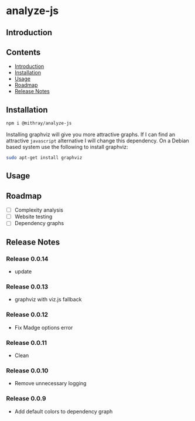 # analyze-js

## Introduction

## Contents

* [Introduction](#introduction)
* [Installation](#installation)
* [Usage](#usage)
* [Roadmap](#roadmap)
* [Release Notes](#release-notes)

## Installation

```sh
npm i @mithray/analyze-js
```

Installing graphviz will give you more attractive graphs. If I can find an attractive `javascript` alternative I will change this dependency. On a Debian based system use the following to install graphviz:
```sh
sudo apt-get install graphviz
```
## Usage

## Roadmap

* [ ] Complexity analysis
* [ ] Website testing
* [ ] Dependency graphs

## Release Notes

### Release 0.0.14

* update

### Release 0.0.13

* graphviz with viz.js fallback

### Release 0.0.12

* Fix Madge options error

### Release 0.0.11

* Clean

### Release 0.0.10

* Remove unnecessary logging

### Release 0.0.9

* Add default colors to dependency graph


